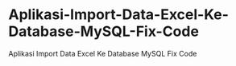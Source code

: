 # Aplikasi-Import-Data-Excel-Ke-Database-MySQL-Fix-Code
Aplikasi Import Data Excel Ke Database MySQL Fix Code
